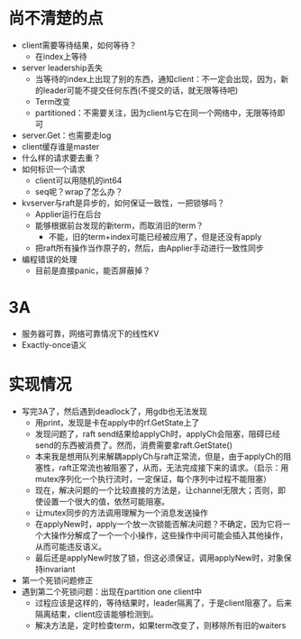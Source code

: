 # 尚不清楚的点
+ client需要等待结果，如何等待？
    + 在index上等待
+ server leadership丢失
    + 当等待的index上出现了别的东西，通知client：不一定会出现，因为，新的leader可能不提交任何东西(不提交的话，就无限等待吧)
    + Term改变
    + partitioned：不需要关注，因为client与它在同一个网络中，无限等待即可
+ server.Get：也需要走log
+ client缓存谁是master
+ 什么样的请求要去重？
+ 如何标识一个请求
    + client可以用随机的int64
    + seq呢？wrap了怎么办？
+ kvserver与raft是异步的，如何保证一致性，一把锁够吗？
    + Applier运行在后台
    + 能够根据前台发现的新term，而取消旧的term？
        + 不能，旧的term+index可能已经被应用了，但是还没有apply
    + 把raft所有操作当作原子的，然后，由Applier手动进行一致性同步
+ 编程错误的处理
    + 目前是直接panic，能否屏蔽掉？

# 3A
+ 服务器可靠，网络可靠情况下的线性KV
+ Exactly-once语义

# 实现情况
+ 写完3A了，然后遇到deadlock了，用gdb也无法发现
    + 用print，发现是卡在apply中的rf.GetState上了
    + 发现问题了，raft send结果给applyCh时，applyCh会阻塞，阻碍已经send的东西被消费了。然而，消费需要拿raft.GetState()
    + 本来我是想用队列来解耦applyCh与raft正常流，但是，由于applyCh的阻塞性，raft正常流也被阻塞了，从而，无法完成接下来的请求。（启示：用mutex序列化一个执行流时，一定保证，每个序列中过程不能阻塞）
    + 现在，解决问题的一个比较直接的方法是，让channel无限大；否则，即使设置一个很大的值，依然可能阻塞。
    + 让mutex同步的方法调用理解为一个消息发送操作
    + 在applyNew时，apply一个放一次锁能否解决问题？不确定，因为它将一个大操作分解成了一个一个小操作，这些操作中间可能会插入其他操作，从而可能违反语义。
    + 最后还是applyNew时放了锁，但这必须保证，调用applyNew时，对象保持invariant
+ 第一个死锁问题修正
+ 遇到第二个死锁问题：出现在partition one client中
    + 过程应该是这样的，等待结果时，leader隔离了，于是client阻塞了。后来隔离结束，client应该能够检测到。
    + 解决方法是，定时检查term，如果term改变了，则移除所有旧的waiters
